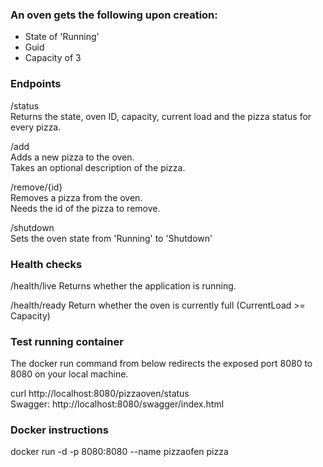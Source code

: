 ### An oven gets the following upon creation:  
- State of 'Running'
- Guid
- Capacity of 3

### Endpoints

/status  
Returns the state, oven ID, capacity, current load and the pizza status for every pizza.

/add  
Adds a new pizza to the oven.  
Takes an optional description of the pizza.

/remove/{id}  
Removes a pizza from the oven.  
Needs the id of the pizza to remove.  

/shutdown  
Sets the oven state from 'Running' to 'Shutdown'

### Health checks

/health/live
Returns whether the application is running.

/health/ready
Return whether the oven is currently full (CurrentLoad >= Capacity)

### Test running container
The docker run command from below redirects the exposed port 8080 to 8080 on your local machine.

curl http://localhost:8080/pizzaoven/status  
Swagger: http://localhost:8080/swagger/index.html

### Docker instructions

docker run -d -p 8080:8080 --name pizzaofen pizza
